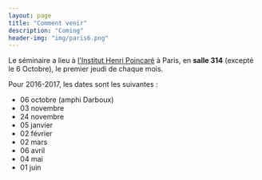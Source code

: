 ```yaml
---
layout: page
title: "Comment venir"
description: "Coming"
header-img: "img/paris6.png"
---
```


Le séminaire a lieu à [l'Institut Henri Poincaré](http://www.ihp.fr/) à Paris, en **salle 314** (excepté le 6 Octobre), le premier jeudi de chaque mois.

Pour 2016-2017, les dates sont les suivantes :

- 06 octobre (amphi Darboux)
- 03 novembre
- 24 novembre
- 05 janvier
- 02 février
- 02 mars
- 06 avril
- 04 mai
- 01 juin
